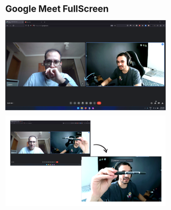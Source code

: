 # Google Meet FullScreen

![Trigger button](./.github/images/trigger_button.png)

![Result](./.github/images/result.png)